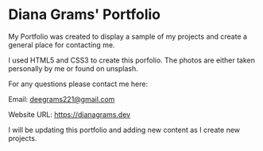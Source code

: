 # Diana Grams' Portfolio

My Portfolio was created to display a sample of my projects and create a general place for contacting me.

I used HTML5 and CSS3 to create this porfolio. The photos are either taken personally by me or found on unsplash.

For any questions please contact me here:

Email:
<deegrams221@gmail.com> 

Website URL: 
https://dianagrams.dev 

I will be updating this portfolio and adding new content as I create new projects.
